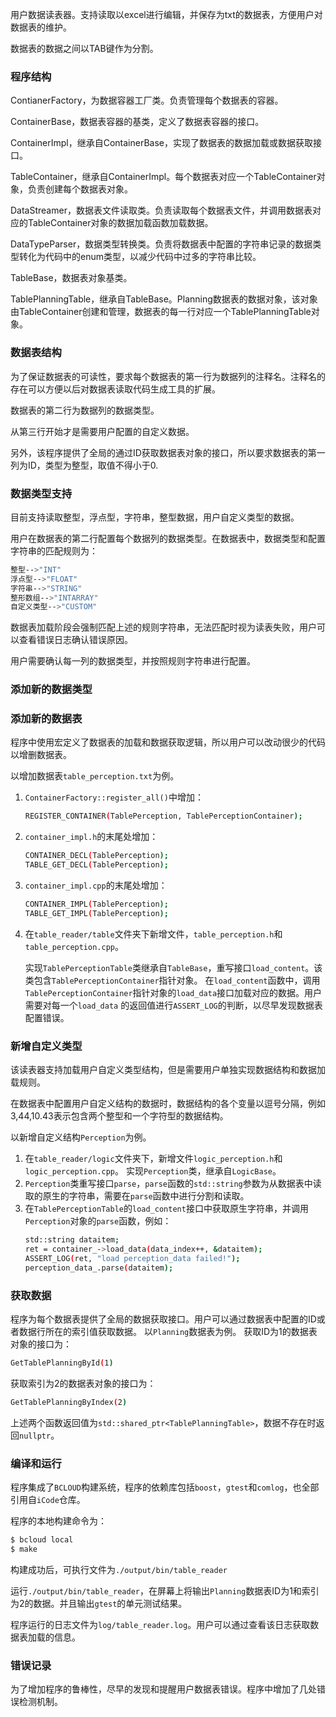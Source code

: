 用户数据读表器。支持读取以excel进行编辑，并保存为txt的数据表，方便用户对数据表的维护。

数据表的数据之间以TAB键作为分割。

### 程序结构
ContianerFactory，为数据容器工厂类。负责管理每个数据表的容器。

ContainerBase，数据表容器的基类，定义了数据表容器的接口。

ContainerImpl，继承自ContainerBase，实现了数据表的数据加载或数据获取接口。

TableContainer，继承自ContainerImpl。每个数据表对应一个TableContainer对象，负责创建每个数据表对象。

DataStreamer，数据表文件读取类。负责读取每个数据表文件，并调用数据表对应的TableContainer对象的数据加载函数加载数据。

DataTypeParser，数据类型转换类。负责将数据表中配置的字符串记录的数据类型转化为代码中的enum类型，以减少代码中过多的字符串比较。

TableBase，数据表对象基类。

TablePlanningTable，继承自TableBase。Planning数据表的数据对象，该对象由TableContainer创建和管理，数据表的每一行对应一个TablePlanningTable对象。

### 数据表结构
为了保证数据表的可读性，要求每个数据表的第一行为数据列的注释名。注释名的存在可以方便以后对数据表读取代码生成工具的扩展。

数据表的第二行为数据列的数据类型。

从第三行开始才是需要用户配置的自定义数据。

另外，该程序提供了全局的通过ID获取数据表对象的接口，所以要求数据表的第一列为ID，类型为整型，取值不得小于0.

### 数据类型支持
目前支持读取整型，浮点型，字符串，整型数据，用户自定义类型的数据。

用户在数据表的第二行配置每个数据列的数据类型。在数据表中，数据类型和配置字符串的匹配规则为：
```bash
整型-->"INT"
浮点型-->"FLOAT"
字符串-->"STRING"
整形数组-->"INTARRAY"
自定义类型-->"CUSTOM"
```
数据表加载阶段会强制匹配上述的规则字符串，无法匹配时视为读表失败，用户可以查看错误日志确认错误原因。

用户需要确认每一列的数据类型，并按照规则字符串进行配置。

### 添加新的数据类型

### 添加新的数据表
程序中使用宏定义了数据表的加载和数据获取逻辑，所以用户可以改动很少的代码以增删数据表。

以增加数据表`table_perception.txt`为例。
1. `ContainerFactory::register_all()`中增加：
   ```bash
   REGISTER_CONTAINER(TablePerception, TablePerceptionContainer);
   ```
2. `container_impl.h`的末尾处增加：
   ```bash
   CONTAINER_DECL(TablePerception);
   TABLE_GET_DECL(TablePerception);
   ```
3. `container_impl.cpp`的末尾处增加：
   ```bash
   CONTAINER_IMPL(TablePerception);
   TABLE_GET_IMPL(TablePerception);
   ```
4. 在`table_reader/table`文件夹下新增文件，`table_perception.h`和`table_perception.cpp`。
   
   实现`TablePerceptionTable`类继承自`TableBase`，重写接口`load_content`。该类包含`TablePerceptionContainer`指针对象。
   在`load_content`函数中，调用`TablePerceptionContainer`指针对象的`load_data`接口加载对应的数据。用户需要对每一个`load_data`
   的返回值进行`ASSERT_LOG`的判断，以尽早发现数据表配置错误。


### 新增自定义类型
该读表器支持加载用户自定义类型结构，但是需要用户单独实现数据结构和数据加载规则。

在数据表中配置用户自定义结构的数据时，数据结构的各个变量以逗号分隔，例如3,44,10.43表示包含两个整型和一个字符型的数据结构。

以新增自定义结构`Perception`为例。
1. 在`table_reader/logic`文件夹下，新增文件`logic_perception.h`和`logic_perception.cpp`。
   实现`Perception`类，继承自`LogicBase`。
2. `Perception`类重写接口`parse`，`parse`函数的`std::string`参数为从数据表中读取的原生的字符串，需要在`parse`函数中进行分割和读取。
3. 在`TablePerceptionTable`的`load_content`接口中获取原生字符串，并调用`Perception`对象的`parse`函数，例如：
   ```bash
   std::string dataitem;
   ret = container_->load_data(data_index++, &dataitem);
   ASSERT_LOG(ret, "load perception_data failed!");
   perception_data_.parse(dataitem);
   ```

### 获取数据
程序为每个数据表提供了全局的数据获取接口。用户可以通过数据表中配置的ID或者数据行所在的索引值获取数据。
以`Planning`数据表为例。
获取ID为1的数据表对象的接口为：
```bash
GetTablePlanningById(1)
```
获取索引为2的数据表对象的接口为：
```bash
GetTablePlanningByIndex(2)
```
上述两个函数返回值为`std::shared_ptr<TablePlanningTable>`，数据不存在时返回`nullptr`。

### 编译和运行
程序集成了`BCLOUD`构建系统，程序的依赖库包括`boost`，`gtest`和`comlog`，也全部引用自`iCode`仓库。

程序的本地构建命令为：
```bash
$ bcloud local
$ make
```
构建成功后，可执行文件为`./output/bin/table_reader`

运行`./output/bin/table_reader`，在屏幕上将输出`Planning`数据表ID为1和索引为2的数据。并且输出`gtest`的单元测试结果。

程序运行的日志文件为`log/table_reader.log`。用户可以通过查看该日志获取数据表加载的信息。

### 错误记录
为了增加程序的鲁棒性，尽早的发现和提醒用户数据表错误。程序中增加了几处错误检测机制。



